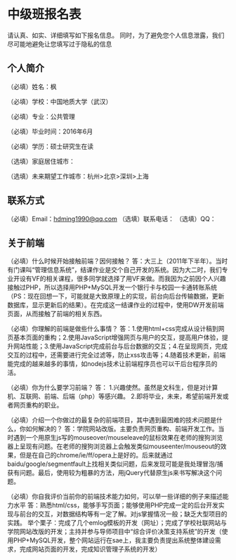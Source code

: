 # 中级班报名表

请认真、如实、详细填写如下报名信息。
同时，为了避免您个人信息泄露，我们尽可能地避免让您填写过于隐私的信息

## 个人简介

（必填）姓名：枫

（必填）学校：中国地质大学（武汉）

（必填）专业：公共管理

（必填）毕业时间：2016年6月

（必填）学历：硕士研究生在读

（选填）家庭居住城市：

（选填）未来期望工作城市：杭州>北京>深圳>上海

## 联系方式

（必填）Email：hdming1990@qq.com
（选填）联系电话：
（选填）QQ：

## 关于前端

（必填）什么时候开始接触前端？因何接触？
答：大三上（2011年下半年）。当时有门课叫“管理信息系统”，结课作业是交个自己开发的系统。因为大二时，我们专业开设有VF的相关课程，很多同学就选择了用VF来做。而我因为之前因个人兴趣接触过PHP，所以选择用PHP+MySQL开发一个银行卡与校园一卡通转账系统（PS：现在回想一下，可能就是大致原理上的实现，前台向后台传输数据，更新数据库，显示更新后的结果）。在完成这一结课作业的过程中，使用DW开发前端页面，从而接触了前端的相关东西。

（必填）你理解的前端是做些什么事情？
答：1.使用html+css完成从设计稿到网页基本页面的重构；2.使用JavaScript增强网页与用户的交互，提高用户体验，提升网站性能；3.使用JavaScript完成前台与后台数据的交互；4.在呈现网页，完成交互的过程中，还需要进行完全过滤等，防止xss攻击等；4.随着技术更新，前端能完成的越来越多的事情，如nodejs技术让前端程序员也可以干后台程序员的活。

（必填）你为什么要学习前端？
答：
1.兴趣使然。虽然是文科生，但是对计算机、互联网、前端、后端（php）等感兴趣。
2.即将毕业，未来，希望前端开发或者网页重构的职业。

（必填）介绍一个你做过的最复杂的前端项目，其中遇到最困难的技术问题是什么，你如何解决的？
答：学院网站改版。主要负责网页重构、前端开发工作。当时遇到一个用原生js写的mouseover/mouseleave的鼠标效果在老师的搜狗浏览器上呈现有问题。在老师的搜狗浏览器上会触发类似mouseenter/mouseout的效果，但是在自己的chrome/ie/ff/opera上是好的。后来就通过baidu/google/segmentfault上找相关类似问题，后来发现可能是我处理冒泡/捕获有问题。最后，使用较为粗暴的方法，用jQuery代替原生js来书写解决这个问题。

（必填）你自我评价当前你的前端技术能力如何，可以举一些详细的例子来描述能力水平
答：熟悉html/css，能够手写页面；能够使用PHP完成一定的后台开发实现与前台的交互，对数据结构等有一定了解。对js掌握情况一般；缺乏大型项目的实践。
举个栗子：完成了几个emlog模板的开发（网址）；完成了学校社联网站与学院网站改版的开发；主持并参与导师项目中“综合评价决策支持系统”的开发（使用PHP+MySQL开发，整个网站运行在sae上，我主要负责提出系统整体建设需求，完成网站页面的开发，完成知识管理子系统的开发）


